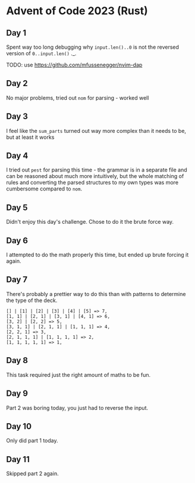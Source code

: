 # Advent of Code 2023 (Rust)

## Day 1

Spent way too long debugging why `input.len()..0` is not the reversed version of `0..input.len()` ._.

TODO: use https://github.com/mfussenegger/nvim-dap

## Day 2

No major problems, tried out `nom` for parsing - worked well

## Day 3

I feel like the `sum_parts` turned out way more complex than it needs to be, but at least it works

## Day 4

I tried out `pest` for parsing this time - the grammar is in a separate file and can be reasoned about much more intuitively, but the whole matching of rules and converting the parsed structures to my own types was more cumbersome compared to `nom`.

## Day 5

Didn't enjoy this day's challenge. Chose to do it the brute force way. 

## Day 6

I attempted to do the math properly this time, but ended up brute forcing it again.

## Day 7

There's probably a prettier way to do this than with patterns to determine the type of the deck.

```
[] | [1] | [2] | [3] | [4] | [5] => 7,
[1, 1] | [2, 1] | [3, 1] | [4, 1] => 6,
[3, 2] | [2, 2] => 5,
[3, 1, 1] | [2, 1, 1] | [1, 1, 1] => 4,
[2, 2, 1] => 3,
[2, 1, 1, 1] | [1, 1, 1, 1] => 2,
[1, 1, 1, 1, 1] => 1,
```

## Day 8

This task required just the right amount of maths to be fun.

## Day 9

Part 2 was boring today, you just had to reverse the input.

## Day 10

Only did part 1 today.

## Day 11

Skipped part 2 again.

